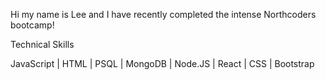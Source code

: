 Hi my name is Lee and I have recently completed the intense Northcoders bootcamp!

Technical Skills

JavaScript | HTML | PSQL | MongoDB | Node.JS | React | CSS | Bootstrap
